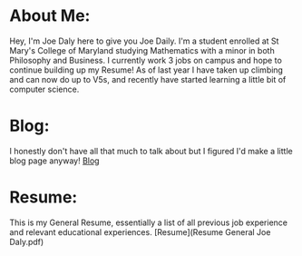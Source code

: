 # About Me:
Hey, I'm Joe Daly here to give you Joe Daily. I'm a student enrolled at St Mary's College of Maryland studying Mathematics with a minor in both Philosophy and Business. I currently work 3 jobs on campus and hope to continue building up my Resume! As of last year I have taken up climbing and can now do up to V5s, and recently have started learning a little bit of computer science. 

# Blog: 
I honestly don't have all that much to talk about but I figured I'd make a little blog page anyway! [Blog](./_posts/2022-February-23rd-First!.md)

# Resume: 
This is my General Resume, essentially a list of all previous job experience and relevant educational experiences. 
[Resume](Resume General Joe Daly.pdf)

